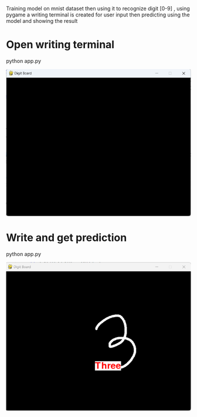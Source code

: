 Training model on mnist dataset then using it to recognize digit [0-9] , using pygame a writing terminal is created for user input then predicting using the model and showing the result
# Open writing terminal
python app.py

![freds](https://github.com/mallickboy/Handwritten-Digit-recognition-using-writing-terminal/blob/master/1.png)

# Write and get prediction
python app.py

![freds](https://github.com/mallickboy/Handwritten-Digit-recognition-using-writing-terminal/blob/master/2.png)
